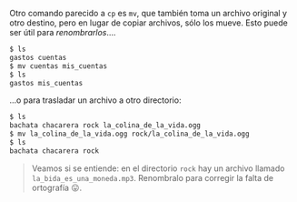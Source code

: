 Otro comando parecido a `cp` es `mv`, que también toma un archivo original y otro destino, pero en lugar de copiar archivos, sólo los mueve. Esto puede ser útil para _renombrarlos_....

```bash
$ ls 
gastos cuentas
$ mv cuentas mis_cuentas
$ ls
gastos mis_cuentas
```

...o para trasladar un archivo a otro directorio:

```bash
$ ls  
bachata chacarera rock la_colina_de_la_vida.ogg
$ mv la_colina_de_la_vida.ogg rock/la_colina_de_la_vida.ogg
$ ls 
bachata chacarera rock 
```

> Veamos si se entiende: en el directorio `rock` hay un archivo llamado `la_bida_es_una_moneda.mp3`. Renombralo para corregir la falta de ortografía :stuck_out_tongue:. 
